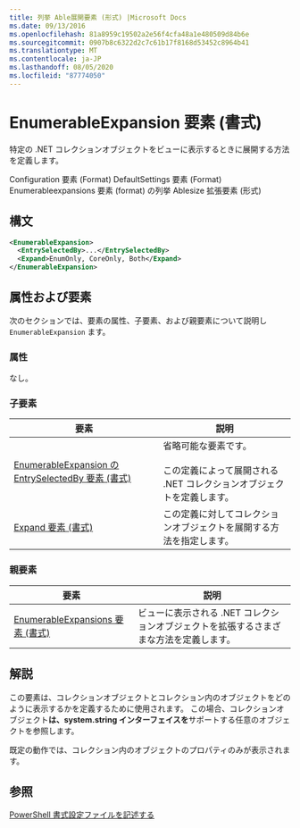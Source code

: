 ```yaml
---
title: 列挙 Able展開要素 (形式) |Microsoft Docs
ms.date: 09/13/2016
ms.openlocfilehash: 81a8959c19502a2e56f4cfa48a1e480509d84b6e
ms.sourcegitcommit: 0907b8c6322d2c7c61b17f8168d53452c8964b41
ms.translationtype: MT
ms.contentlocale: ja-JP
ms.lasthandoff: 08/05/2020
ms.locfileid: "87774050"
---
```

# <a name="enumerableexpansion-element-format"></a>EnumerableExpansion 要素 (書式)

特定の .NET コレクションオブジェクトをビューに表示するときに展開する方法を定義します。

Configuration 要素 (Format) DefaultSettings 要素 (Format) Enumerableexpansions 要素 (format) の列挙 Ablesize 拡張要素 (形式)

## <a name="syntax"></a>構文

```xml
<EnumerableExpansion>
  <EntrySelectedBy>...</EntrySelectedBy>
  <Expand>EnumOnly, CoreOnly, Both</Expand>
</EnumerableExpansion>
```

## <a name="attributes-and-elements"></a>属性および要素

次のセクションでは、要素の属性、子要素、および親要素について説明し `EnumerableExpansion` ます。

### <a name="attributes"></a>属性

なし。

### <a name="child-elements"></a>子要素

|要素|説明|
|-------------|-----------------|
|[EnumerableExpansion の EntrySelectedBy 要素 (書式)](./entryselectedby-element-for-enumerableexpansion-format.md)|省略可能な要素です。<br /><br /> この定義によって展開される .NET コレクションオブジェクトを定義します。|
|[Expand 要素 (書式)](./expand-element-format.md)|この定義に対してコレクションオブジェクトを展開する方法を指定します。|

### <a name="parent-elements"></a>親要素

|要素|説明|
|-------------|-----------------|
|[EnumerableExpansions 要素 (書式)](./enumerableexpansions-element-format.md)|ビューに表示される .NET コレクションオブジェクトを拡張するさまざまな方法を定義します。|

## <a name="remarks"></a>解説

この要素は、コレクションオブジェクトとコレクション内のオブジェクトをどのように表示するかを定義するために使用されます。 この場合、コレクションオブジェクト**は、system.string インターフェイスを**サポートする任意のオブジェクトを参照します。

既定の動作では、コレクション内のオブジェクトのプロパティのみが表示されます。

## <a name="see-also"></a>参照

[PowerShell 書式設定ファイルを記述する](./writing-a-powershell-formatting-file.md)
